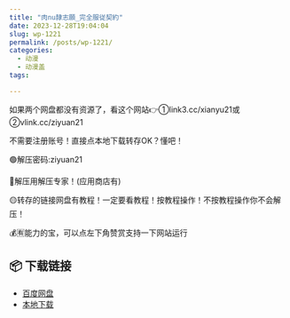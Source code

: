 ```yaml
---
title: "肉nu隷志願_完全服従契約"
date: 2023-12-28T19:04:04
slug: wp-1221
permalink: /posts/wp-1221/
categories:
  - 动漫
  - 动漫盖
tags:

---
```


如果两个网盘都没有资源了，看这个网站👉①link3.cc/xianyu21或②vlink.cc/ziyuan21

不需要注册账号！直接点本地下载转存OK？懂吧！

🟢解压密码:ziyuan21

🔵解压用解压专家！(应用商店有)

🟡转存的链接网盘有教程！一定要看教程！按教程操作！不按教程操作你不会解压！

💰🈶能力的宝，可以点左下角赞赏支持一下网站运行

## 📦 下载链接
- [百度网盘](https://blziyuan21.com/pay-download/1221?key=907d68abfe&down_id=0)
- [本地下载](https://blziyuan21.com/pay-download/1221?key=907d68abfe&down_id=1)

